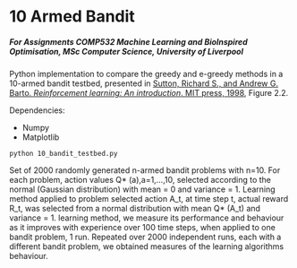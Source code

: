 # 10 Armed Bandit
##### For Assignments COMP532 Machine Learning and BioInspired Optimisation, MSc Computer Science, University of Liverpool 
Python implementation to compare the greedy and e-greedy methods in a 10-armed bandit testbed, presented in [Sutton, Richard S., and Andrew G. Barto. *Reinforcement learning: An introduction*. MIT press, 1998](http://incompleteideas.net/book/bookdraft2017nov5.pdf), Figure 2.2.

Dependencies:
* Numpy
* Matplotlib
```
python 10_bandit_testbed.py
```

Set of 2000 randomly generated n-armed bandit problems with n=10. 
For each problem, action values Q* (a),a=1,…,10, selected according to the normal (Gaussian distribution) with mean = 0 and variance = 1.
Learning method applied to problem selected action A_t, at time step t, actual reward R_t, was selected from a normal distribution with mean Q* (A_t) and variance = 1. 
learning method, we measure its performance and behaviour as it improves with experience over 100 time steps, when applied to one bandit problem, 1 run.
Repeated over 2000 independent runs, each with a different bandit problem, we obtained measures of the learning algorithms behaviour.
